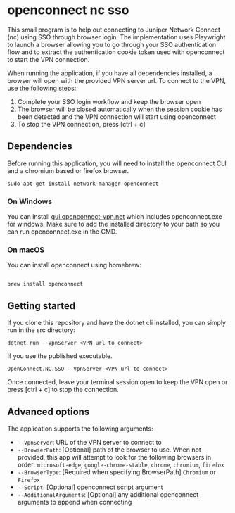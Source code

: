 # openconnect nc sso

This small program is to help out connecting to Juniper Network Connect (nc) using SSO through browser login. The implementation uses Playwright to launch a browser allowing you to go through your SSO authentication flow and to extract the authentication cookie token used with openconnect to start the VPN connection.

When running the application, if you have all dependencies installed, a browser will open with the provided VPN server url. To connect to the VPN, use the following steps:

1. Complete your SSO login workflow and keep the browser open
2. The browser will be closed automatically when the session cookie has been detected and the VPN connection will start using openconnect
3. To stop the VPN connection, press [ctrl + c]

## Dependencies

Before running this application, you will need to install the openconnect CLI and a chromium based or firefox browser.

```shell
sudo apt-get install network-manager-openconnect 
```

### On Windows

You can install [gui.openconnect-vpn.net](https://gui.openconnect-vpn.net/) which includes openconnect.exe for windows. Make sure to add the installed directory to your path so you can run openconnect.exe in the CMD.

### On macOS

You can install openconnect using homebrew:

```shell

brew install openconnect
```

## Getting started

If you clone this repository and have the dotnet cli installed, you can simply run in the src directory:

```shell
dotnet run --VpnServer <VPN url to connect>
```

If you use the published executable.

```shell
OpenConnect.NC.SSO --VpnServer <VPN url to connect>
```

Once connected, leave your terminal session open to keep the VPN open or press [ctrl + c] to stop the connection.

## Advanced options

The application supports the following arguments:

- `--VpnServer`: URL of the VPN server to connect to
- `--BrowserPath`: [Optional] path of the browser to use. When not provided, this app will attempt to look for the following browsers in order: `microsoft-edge`, `google-chrome-stable`, `chrome`, `chromium`, `firefox`
- `--BrowserType`: [Required when specifying BrowserPath] `Chromium` or `Firefox`
- `--Script`: [Optional] openconnect script argument
- `--AdditionalArguments`: [Optional] any additional openconnect arguments to append when connecting
